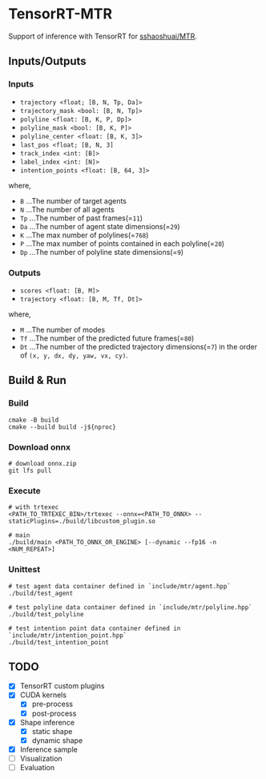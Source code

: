# TensorRT-MTR

Support of inference with TensorRT for [sshaoshuai/MTR](https://github.com/sshaoshuai/MTR).

## Inputs/Outputs

### Inputs

- `trajectory <float; [B, N, Tp, Da]>`
- `trajectory_mask <bool: [B, N, Tp]>`
- `polyline <float: [B, K, P, Dp]>`
- `polyline_mask <bool: [B, K, P]>`
- `polyline_center <float: [B, K, 3]>`
- `last_pos <float; [B, N, 3]`
- `track_index <int: [B]>`
- `label_index <int: [N]>`
- `intention_points <float: [B, 64, 3]>`

where,

- `B` ...The number of target agents
- `N` ...The number of all agents
- `Tp` ...The number of past frames(=`11`)
- `Da` ...The number of agent state dimensions(=`29`)
- `K` ...The max number of polylines(=`768`)
- `P` ...The max number of points contained in each polyline(=`20`)
- `Dp` ...The number of polyline state dimensions(=`9`)

### Outputs

- `scores <float: [B, M]>`
- `trajectory <float: [B, M, Tf, Dt]>`

where,

- `M` ...The number of modes
- `Tf` ...The number of the predicted future frames(=`80`)
- `Dt` ...The number of the predicted trajectory dimensions(=`7`) in the order of `(x, y, dx, dy, yaw, vx, cy)`.

## Build & Run

### Build

```shell
cmake -B build
cmake --build build -j${nproc}
```

### Download onnx

```shell
# download onnx.zip
git lfs pull
```

### Execute

```shell
# with trtexec
<PATH_TO_TRTEXEC_BIN>/trtexec --onnx=<PATH_TO_ONNX> --staticPlugins=./build/libcustom_plugin.so

# main
./build/main <PATH_TO_ONNX_OR_ENGINE> [--dynamic --fp16 -n <NUM_REPEAT>]
```

### Unittest

```shell
# test agent data container defined in `include/mtr/agent.hpp`
./build/test_agent

# test polyline data container defined in `include/mtr/polyline.hpp`
./build/test_polyline

# test intention point data container defined in `include/mtr/intention_point.hpp`
./build/test_intention_point
```

## TODO

- [x] TensorRT custom plugins
- [x] CUDA kernels
  - [x] pre-process
  - [x] post-process
- [x] Shape inference
  - [x] static shape
  - [x] dynamic shape
- [x] Inference sample
- [ ] Visualization
- [ ] Evaluation
